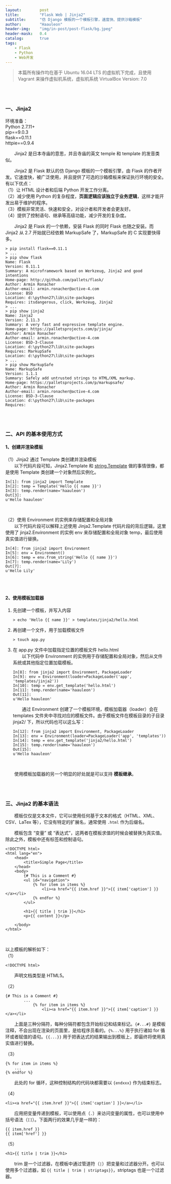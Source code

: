 ```yaml
---
layout:        post
title:         "Flask Web | Jinja2"
subtitle:      "仿 Django 模板的一个模板引擎，速度快、提供沙箱模板"
author:        "Haauleon"
header-img:    "img/in-post/post-flask/bg.jpeg"
header-mask:   0.4
catalog:       true
tags:
    - Flask
    - Python
    - Web开发
---
```


> 本篇所有操作均在基于 Ubuntu 16.04 LTS 的虚拟机下完成，且使用 Vagrant 来操作虚拟机系统，虚拟机系统 VirtualBox Version: 7.0 

<br>
<br>

### 一、Jinja2
环境准备：     
Python 2.7.11+      
pip==9.0.3     
flask==0.11.1   
httpie==0.9.4     

&emsp;&emsp;Jinja2 是日本寺庙的意思，并且寺庙的英文 temple 和 template 的发音类似。       

&emsp;&emsp;Jinja2 是 Flask 默认的仿 Django 模板的一个模板引擎，由 Flask 的作者开发。它速度快，被广泛使用，并且提供了可选的沙箱模板来保证执行环境的安全。有以下优点：    
（1）让 HTML 设计者和后端 Python 开发工作分离。    
（2）减少使用 Python 的复杂程度，**页面逻辑应该独立于业务逻辑**，这样才能开发出易于维护的程序。    
（3）模板非常灵活、快速和安全，对设计者和开发者会更友好。    
（4）提供了控制语句、继承等高级功能，减少开发的复杂度。     

&emsp;&emsp;Jinja2 是 Flask 的一个依赖，安装 Flask 的同时 Flask 也随之安装。而 Jinja2 从 2.7 开始就已经依赖 MarkupSafe 了，MarkupSafe 的 C 实现要快得多。           
```
> pip install flask==0.11.1
> ...
> pip show flask
Name: Flask
Version: 0.11.1
Summary: A microframework based on Werkzeug, Jinja2 and good intentions
Home-page: http://github.com/pallets/flask/
Author: Armin Ronacher
Author-email: armin.ronacher@active-4.com
License: BSD
Location: d:\python27\lib\site-packages
Requires: itsdangerous, click, Werkzeug, Jinja2
> ...
> pip show jinja2
Name: Jinja2
Version: 2.11.3
Summary: A very fast and expressive template engine.
Home-page: https://palletsprojects.com/p/jinja/
Author: Armin Ronacher
Author-email: armin.ronacher@active-4.com
License: BSD-3-Clause
Location: d:\python27\lib\site-packages
Requires: MarkupSafe
Location: d:\python27\lib\site-packages 
> ...
> pip show MarkupSafe
Name: MarkupSafe
Version: 1.1.1
Summary: Safely add untrusted strings to HTML/XML markup.
Home-page: https://palletsprojects.com/p/markupsafe/
Author: Armin Ronacher
Author-email: armin.ronacher@active-4.com
License: BSD-3-Clause
Location: d:\python27\lib\site-packages
Requires: 
```

<br>
<br>

### 二、API 的基本使用方式
#### 1、创建并渲染模板
（1）Jinja2 通过 Template 类创建并渲染模板       
&emsp;&emsp;以下代码片段可知，Jinja2.Template 和 [string.Template](https://haauleon.gitee.io/2022/11/22/flask-template/) 做的事情很像，都是使用 Template 类创建一个对象然后实例化。      
```
In[1]: from jinja2 import Template
In[2]: temp = Template('Hello {{ name }}')
In[3]: temp.render(name='haauleon')
Out[3]: 
u'Hello haauleon'
```

<br>

（2）使用 Environment 的实例来存储配置和全局对象   
&emsp;&emsp;以下代码片段可以解释上述使用 Jinja2.Template 代码片段的背后逻辑，这里使用了 jinja2.Environment 的实例 env 来存储配置和全局对象 temp，最后使用真实值进行替换。           
```
In[4]: from jinja2 import Environment
In[5]: env = Environment()
In[6]: temp = env.from_string('Hello {{ name }}')
In[7]: temp.render(name='Lily')
Out[7]: 
u'Hello Lily'
```

<br>
<br>

#### 2、使用模板加载器
1. 先创建一个模板，并写入内容     
    ```
    > echo 'Hello {{ name }}' > templates/jinja2/hello.html
    ```
2. 再创建一个文件，用于加载模板文件     
    ```
    > touch app.py
    ```
3. 在 app.py 文件中加载指定位置的模板文件 hello.html     
    &emsp;&emsp;以下代码中 Environment 的实例用于存储配置和全局对象，然后从文件系统或其他指定位置加载模板。
    ```
    In[8]: from jinja2 import Environment, PackageLoader
    In[9]: env = Environment(loader=PackageLoader('app', 'templates/jinja2'))
    In[10]: temp = env.get_template('hello.html')
    In[11]: temp.render(name='haauleon')
    Out[11]: 
    u'Hello haauleon'
    ```
    &emsp;&emsp;通过 Environment 创建了一个模板环境，模板加载器（loader）会在 templates 文件夹中寻找对应的模板文件。由于模板文件在模板目录的子目录 jinja2/ 下，所以代码也可以这么写：    
    ```
    In[12]: from jinja2 import Environment, PackageLoader
    In[13]: env = Environment(loader=PackageLoader('app', 'templates'))
    In[14]: temp = env.get_template('jinja2/hello.html')
    In[15]: temp.render(name='haauleon')
    Out[15]: 
    u'Hello haauleon'
    ```

<br>

&emsp;&emsp;使用模板加载器的另一个明显的好处就是可以支持 **模板继承**。     

<br>
<br>

### 三、Jinja2 的基本语法
&emsp;&emsp;模板仅仅是文本文件，它可以使用任何基于文本的格式（HTML、XML、CSV、LaTex 等），它没有特定的扩展名，通常使用 `.html` 作为后缀名。     

&emsp;&emsp;模板包含 “变量” 或 “表达式”，这两者在模板求值的时候会被替换为真实值。除此之外，模板中还有标签和控制语句。      
```
<!DOCTYPE html>
<html lang="en">
    <head>
        <title>Simple Page</title>
    </head>
    <body>
        {# This is a Comment #}
        <ul id="navigation">
            {% for item in items %}
                <li><a href="{{ item.href }}">{{ item['caption'] }}</a></li>
            {% endfor %}
        </ul>

        <h1>{{ title | trim }}</h1>
        <p>{{ content }}</p>

    </body>
</html>
```

<br>

以上模板的解析如下：   
（1）       
```
<!DOCTYPE html>
```
&emsp;&emsp;声明文档类型是 HTML5。      

（2）      
```
{# This is a Comment #}
        ...
            {% for item in items %}
                <li><a href="{{ item.href }}">{{ item['caption'] }}</a></li>
```
&emsp;&emsp;上面是三种分隔符，每种分隔符都包含开始标记和结束标记。`{#...#}` 是模板注释，不会出现在渲染的页面里，是给程序员看的。`{%...%}` 用于执行诸如 for 循环或者赋值的语句。`{{...}}` 用于把表达式的结果输出到模板上，即最终将使用真实值进行替换。      

（3）       
```
{% for item in items %}
    ...
{% endfor %}
```
&emsp;&emsp;此处的 for 循环，这种控制结构的代码块都需要以 `{endxxx}` 作为结束标志。      

（4）      
```
<li><a href="{{ item.href }}">{{ item['caption'] }}</a></li>
```
&emsp;&emsp;应用把变量传递到模板，可以使用点（`.`）来访问变量的属性，也可以使用中括号语法（`[]`）。下面两行的效果几乎是一样的：     
```
{{ item.href }}
{{ item['href'] }}
```

（5）      
```
<h1>{{ title | trim }}</h1>
```
&emsp;&emsp;trim 是一个过滤器，在模板中通过管道符（`|`）把变量和过滤器分开。也可以使用多个过滤器，如 `{{ title | trim | striptags}}`，striptags 也是一个过滤器。  

<br>
<br>


